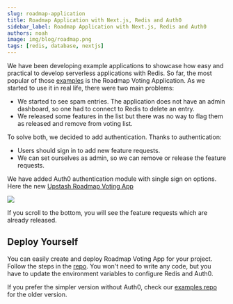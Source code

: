 ```yaml
---
slug: roadmap-application
title: Roadmap Application with Next.js, Redis and Auth0
sidebar_label: Roadmap Application with Next.js, Redis and Auth0
authors: noah
image: img/blog/roadmap.png
tags: [redis, database, nextjs]
---
```


We have been developing example applications to showcase how easy and practical to develop serverless applications with Redis. So far, the most popular of those [examples](https://github.com/upstash/examples) is the Roadmap Voting Application. As we started to use it in real life, there were two main problems:

- We started to see spam entries. The application does not have an admin dashboard, so one had to connect to Redis to delete an entry.
- We released some features in the list but there was no way to flag them as released and remove from voting list.

<!--truncate-->

To solve both, we decided to add authentication. Thanks to authentication:
- Users should sign in to add new feature requests.
- We can set ourselves as admin, so we can remove or release the feature requests.

We have added Auth0 authentication module with single sign on options. Here the new [Upstash Roadmap Voting App](https://roadmap.upstash.com)

<img src="/img/blog/roadmap.png" />
                                     
If you scroll to the bottom, you will see the feature requests which are already released.
            

## Deploy Yourself
You can easily create and deploy Roadmap Voting App for your project. Follow the steps in the [repo](https://github.com/upstash/roadmap). You won't need to write any code, but you have to update the environment variables to configure Redis and Auth0.
       
If you prefer the simpler version without Auth0, check our [examples repo](https://github.com/upstash/examples/tree/master/roadmap-voting-app) for the older version.









